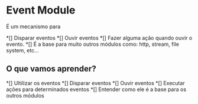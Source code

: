 # Event Module

É um mecanismo para

*[] Disparar eventos
*[] Ouvir eventos
*[] Fazer alguma ação quando ouvir o evento.
*[] É a base para muito outros módulos como: http, stream, file system, etc...

## O que vamos aprender?

*[] Ultilizar os eventos
*[] Disparar eventos
*[] Ouvir eventos
*[] Executar ações para determinados eventos
*[] Entender como ele é a base para os outros módulos